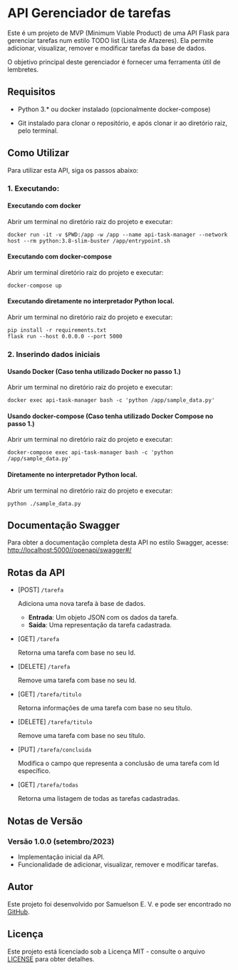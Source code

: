 # API Gerenciador de tarefas

Este é um projeto de MVP (Minimum Viable Product) de uma API Flask para gerenciar tarefas num estilo TODO list (Lista de Afazeres).
Ela permite adicionar, visualizar, remover e modificar tarefas da base de dados. 

O objetivo principal deste gerenciador é fornecer uma ferramenta útil de lembretes.

## Requisitos

* Python 3.* ou docker instalado (opcionalmente docker-compose) 

* Git instalado para clonar o repositório, e após clonar ir ao diretório raiz, pelo terminal.

## Como Utilizar

Para utilizar esta API, siga os passos abaixo:
### 1. Executando:
#### Executando com docker  
Abrir um terminal no diretório raiz do projeto e executar:
```shell
docker run -it -v $PWD:/app -w /app --name api-task-manager --network host --rm python:3.8-slim-buster /app/entrypoint.sh 
```  
#### Executando com docker-compose
Abrir um terminal diretório raiz do projeto e executar:
```shell
docker-compose up
```
#### Executando diretamente no interpretador Python local.
Abrir um terminal no diretório raiz do projeto e executar:
```shell
pip install -r requirements.txt
flask run --host 0.0.0.0 --port 5000
```

### 2. Inserindo dados iniciais
#### Usando Docker (Caso tenha utilizado Docker no passo 1.)
Abrir um terminal no diretório raiz do projeto e executar:
```shell
docker exec api-task-manager bash -c 'python /app/sample_data.py'
```
#### Usando docker-compose (Caso tenha utilizado Docker Compose no passo 1.)
Abrir um terminal no diretório raiz do projeto e executar:
```shell
docker-compose exec api-task-manager bash -c 'python /app/sample_data.py'
```
#### Diretamente no interpretador Python local.
Abrir um terminal no diretório raiz do projeto e executar:
```shell
python ./sample_data.py
```


## Documentação Swagger

Para obter a documentação completa desta API no estilo Swagger, acesse: 
[http://localhost:5000//openapi/swagger#/](http://localhost:5000/openapi/swagger#/)

## Rotas da API

- [POST] `/tarefa`

  Adiciona uma nova tarefa à base de dados.

  - **Entrada**: Um objeto JSON com os dados da tarefa.
  - **Saída**: Uma representação da tarefa cadastrada.

- [GET] `/tarefa`

  Retorna uma tarefa com base no seu Id.

- [DELETE] `/tarefa`

  Remove uma tarefa com base no seu Id.

- [GET] `/tarefa/titulo`

  Retorna informações de uma tarefa com base no seu título.

- [DELETE] `/tarefa/titulo`

  Remove uma tarefa com base no seu título.

- [PUT] `/tarefa/concluida`

  Modifica o campo que representa a conclusão de uma tarefa com Id específico.

- [GET] `/tarefa/todas`

  Retorna uma listagem de todas as tarefas cadastradas.


## Notas de Versão

### Versão 1.0.0 (setembro/2023)

- Implementação inicial da API.
- Funcionalidade de adicionar, visualizar, remover e modificar tarefas.

## Autor

Este projeto foi desenvolvido por Samuelson E. V. e pode ser encontrado no [GitHub](https://github.com/samuelsonev).

## Licença

Este projeto está licenciado sob a Licença MIT - consulte o arquivo [LICENSE](https://www.mit.edu/~amini/LICENSE.md) para obter detalhes.